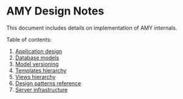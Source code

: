 # AMY Design Notes

This document includes details on implementation of AMY internals.

Table of contents:

1. [Application design](./application_design.md)
2. [Database models](./database_models.md)
3. [Model versioning](./model_versioning.md)
4. [Templates hierarchy](./template_hierarchy.md)
5. [Views hierarchy](./views_hierarchy.md)
6. [Design patterns reference](./design_patterns.md)
7. [Server infrastructure](./server_infrastructure.md)
